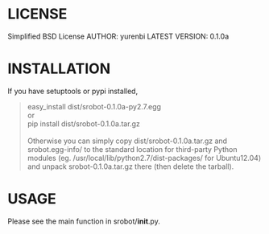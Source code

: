 # LICENSE #
Simplified BSD License
AUTHOR: yurenbi
LATEST VERSION: 0.1.0a

# INSTALLATION #
If you have setuptools or pypi installed,<br />
> easy\_install dist/srobot-0.1.0a-py2.7.egg<br />
or<br />
> pip install dist/srobot-0.1.0a.tar.gz<br /><br />
Otherwise you can simply copy dist/srobot-0.1.0a.tar.gz and srobot.egg-info/ to the
standard location for third-party Python modules (eg.
/usr/local/lib/python2.7/dist-packages/ for Ubuntu12.04)
and unpack srobot-0.1.0a.tar.gz there (then delete the tarball).

# USAGE #
Please see the main function in srobot/__init__.py.
